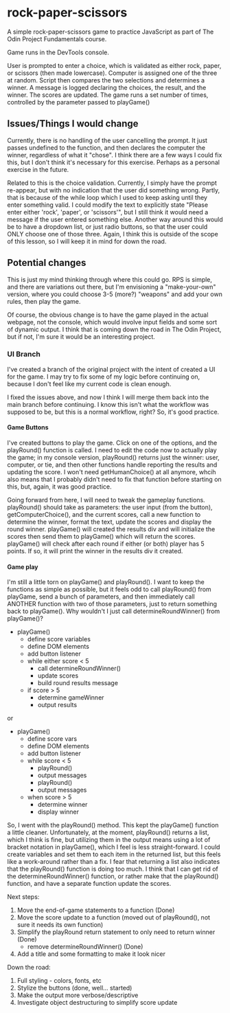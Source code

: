 # rock-paper-scissors

A simple rock-paper-scissors game to practice JavaScript as part of The Odin Project Fundamentals course.

Game runs in the DevTools console.

User is prompted to enter a choice, which is validated as either rock, paper, or scissors (then made lowercase).
Computer is assigned one of the three at random.
Script then compares the two selections and determines a winner.
A message is logged declaring the choices, the result, and the winner.
The scores are updated.
The game runs a set number of times, controlled by the parameter passed to playGame()

## Issues/Things I would change

Currently, there is no handling of the user cancelling the prompt. It just passes undefined to the function, and then declares the computer the winner, regardless of what it "chose". I think there are a few ways I could fix this, but I don't think it's necessary for this exercise. Perhaps as a personal exercise in the future.

Related to this is the choice validation. Currently, I simply have the prompt re-appear, but with no indication that the user did something wrong. Partly, that is because of the while loop which I used to keep asking until they enter something valid. I could modify the text to explicitly state "Please enter either 'rock', 'paper', or 'scissors'", but I still think it would need a message if the user entered something else. Another way around this would be to have a dropdown list, or just radio buttons, so that the user could ONLY choose one of those three. Again, I think this is outside of the scope of this lesson, so I will keep it in mind for down the road.

## Potential changes

This is just my mind thinking through where this could go. RPS is simple, and there are variations out there, but I'm envisioning a "make-your-own" version, where you could choose 3-5 (more?) "weapons" and add your own rules, then play the game.

Of course, the obvious change is to have the game played in the actual webpage, not the console, which would involve input fields and some sort of dynamic output. I think that is coming down the road in The Odin Project, but if not, I'm sure it would be an interesting project.

### UI Branch

I've created a branch of the original project with the intent of created a UI for the game. I may try to fix some of my logic before continuing on, because I don't feel like my current code is clean enough.

I fixed the issues above, and now I think I will merge them back into the main branch before continuing. I know this isn't what the workflow was supposed to be, but this is a normal workflow, right? So, it's good practice.

#### Game Buttons

I've created buttons to play the game. Click on one of the options, and the playRound() function is called. I need to edit the code now to actually play the game; in my console version, playRound() returns just the winner: user, computer, or tie, and then other functions handle reporting the results and updating the score. I won't need getHumanChoice() at all anymore, whcih also means that I probably didn't need to fix that function before starting on this, but, again, it was good practice.

Going forward from here, I will need to tweak the gameplay functions. playRound() should take as parameters: the user input (from the button), getComputerChoice(), and the current scores, call a new function to determine the winner, format the text, update the scores and display the round winner. playGame() will created the results div and will initialize the scores then send them to playGame() which will return the scores. playGame() will check after each round if either (or both) player has 5 points. If so, it will print the winner in the results div it created.

#### Game play

I'm still a little torn on playGame() and playRound(). I want to keep the functions as simple as possible, but it feels odd to call playRound() from playGame, send a bunch of parameters, and then immediately call ANOTHER function with two of those parameters, just to return something back to playGame(). Why wouldn't I just call determineRoundWinner() from playGame()?

- playGame()
  - define score variables
  - define DOM elements
  - add button listener
  - while either score < 5
    - call determineRoundWinner()
    - update scores
    - build round results message
  - if score > 5
    - determine gameWinner
    - output results

or

- playGame()
  - define score vars
  - define DOM elements
  - add button listener
  - while score < 5
    - playRound()
    - output messages
    - playRound()
    - output messages
  - when score > 5
    - determine winner
    - display winner

So, I went with the playRound() method. This kept the playGame() function a little cleaner. Unfortunately, at the moment, playRound() returns a list, which I think is fine, but utilizing them in the output means using a lot of bracket notation in playGame(), which I feel is less straight-forward. I could create variables and set them to each item in the returned list, but this feels like a work-around rather than a fix. I fear that returning a list also indicates that the playRound() function is doing too much. I think that I can get rid of the determineRoundWinner() function, or rather make that the playRound() function, and have a separate function update the scores.

Next steps:

1. Move the end-of-game statements to a function (Done)
2. Move the score update to a function (moved out of playRound(), not sure it needs its own function)
3. Simplify the playRound return statement to only need to return winner (Done)
    - remove determineRoundWinner() (Done)
4. Add a title and some formatting to make it look nicer

Down the road:

1. Full styling - colors, fonts, etc
2. Stylize the buttons (done, well... started)
3. Make the output more verbose/descriptive
4. Investigate object destructuring to simplify score update
